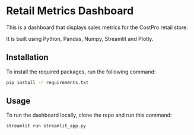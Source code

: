 
# Retail Metrics Dashboard

This is a dashboard that displays sales metrics for the CostPro retail store.

It is built using Python, Pandas, Numpy, Streamlit and Plotly.

## Installation

To install the required packages, run the following command:

```bash
pip install -r requirements.txt
```

## Usage

To run the dashboard locally, clone the repo and run this command:

```bash
streamlit run streamlit_app.py
```
